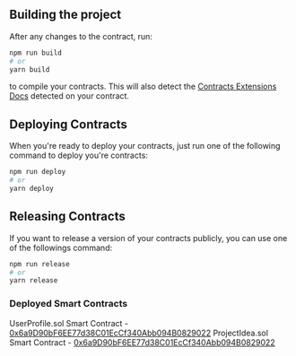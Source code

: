 ## Building the project

After any changes to the contract, run:

```bash
npm run build
# or
yarn build
```

to compile your contracts. This will also detect the [Contracts Extensions Docs](https://portal.thirdweb.com/contractkit) detected on your contract.

## Deploying Contracts

When you're ready to deploy your contracts, just run one of the following command to deploy you're contracts:

```bash
npm run deploy
# or
yarn deploy
```

## Releasing Contracts

If you want to release a version of your contracts publicly, you can use one of the followings command:

```bash
npm run release
# or
yarn release
```

### Deployed Smart Contracts

UserProfile.sol Smart Contract - [0x6a9D90bF6EE77d38C01EcCf340Abb094B0829022](https://mumbai.polygonscan.com/tx/0x57ea53d866314eedd59341ead0476d3f765b60070d8044734496522255eff346)
ProjectIdea.sol Smart Contract - [0x6a9D90bF6EE77d38C01EcCf340Abb094B0829022](https://mumbai.polygonscan.com/tx/0x59a728b36b05b1f30a198e316df592a58bc254ddebe750d795bdb81ad17c0798)
